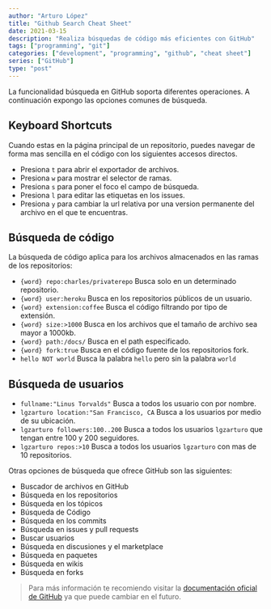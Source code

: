 ```yaml
---
author: "Arturo López"
title: "Github Search Cheat Sheet"
date: 2021-03-15
description: "Realiza búsquedas de código más eficientes con GitHub"
tags: ["programming", "git"]
categories: ["development", "programming", "github", "cheat sheet"]
series: ["GitHub"]
type: "post"
---
```


La funcionalidad búsqueda en GitHub soporta diferentes operaciones. A continuación expongo las opciones comunes de búsqueda.

## Keyboard Shortcuts

Cuando estas en la página principal de un repositorio, puedes navegar de forma mas sencilla en el código con los siguientes accesos directos.

- Presiona `t` para abrir el exportador de archivos.
- Presiona `w` para mostrar el selector de ramas.
- Presiona `s` para poner el foco el campo de búsqueda.
- Presiona `l` para editar las etiquetas en los issues.
- Presiona `y` para cambiar la url relativa por una version permanente del archivo en el que te encuentras.

## Búsqueda de código

La búsqueda de código aplica para los archivos almacenados en las ramas de los repositorios:

- `{word} repo:charles/privaterepo` Busca solo en un determinado repositorio.
- `{word} user:heroku` Busca en los repositorios públicos de un usuario.
- `{word} extension:coffee` Busca el código filtrando por tipo de extensión.
- `{word} size:>1000` Busca en los archivos que el tamaño de archivo sea mayor a 1000kb.
- `{word} path:/docs/` Busca en el path especificado.
- `{word} fork:true` Busca en el código fuente de los repositorios fork.
- `hello NOT world` Busca la palabra `hello` pero sin la palabra `world`

## Búsqueda de usuarios

- `fullname:"Linus Torvalds"` Busca a todos los usuario con por nombre.
- `lgzarturo location:"San Francisco, CA` Busca a los usuarios por medio de su ubicación.
- `lgzarturo followers:100..200` Busca a todos los usuarios `lgzarturo` que tengan entre 100 y 200 seguidores.
- `lgzarturo repos:>10` Busca a todos los usuarios `lgzarturo` con mas de 10 repositorios.

Otras opciones de búsqueda que ofrece GitHub son las siguientes:

- Buscador de archivos en GitHub
- Búsqueda en los repositorios
- Búsqueda en los tópicos
- Búsqueda de Código
- Búsqueda en los commits
- Búsqueda en issues y pull requests
- Buscar usuarios
- Búsqueda en discusiones y el marketplace
- Búsqueda en paquetes
- Búsqueda en wikis
- Búsqueda en forks

> Para más información te recomiendo visitar la [documentación oficial de GitHub](https://docs.github.com/en/github/searching-for-information-on-github/searching-on-github) ya que puede cambiar en el futuro.
